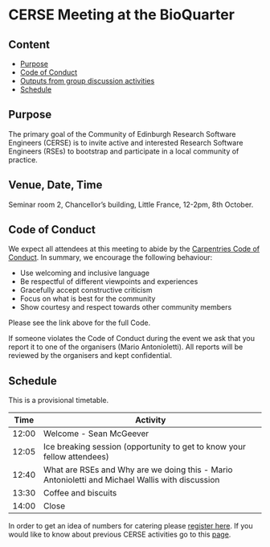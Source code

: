 # CERSE Meeting at the BioQuarter

## Content
* [Purpose](#purpose)
* [Code of Conduct](#code-of-conduct)
* [Outputs from group discussion activities](#outputs-from-group-discussion-activities)
* [Schedule](#schedule)


## Purpose

The primary goal of the Community of Edinburgh Research Software Engineers (CERSE) is to invite active and interested Research Software Engineers (RSEs) to bootstrap and participate in a local community of practice.

##	Venue, Date, Time

Seminar room 2, Chancellor’s building, Little France, 12-2pm, 8th October.

## Code of Conduct

We expect all attendees at this meeting to abide by the [Carpentries Code of Conduct](https://docs.carpentries.org/topic_folders/policies/code-of-conduct.html). In summary, we encourage the following behaviour:

* Use welcoming and inclusive language
* Be respectful of different viewpoints and experiences
* Gracefully accept constructive criticism
* Focus on what is best for the community
* Show courtesy and respect towards other community members

Please see the link above for the full Code.

If someone violates the Code of Conduct during the event we ask that you report it to one of the organisers (Mario Antonioletti). All reports will be reviewed by the organisers and kept confidential.  

## Schedule

This is a provisional timetable.

|Time  | Activity      | 
|------| ------|
|12:00 | Welcome - Sean McGeever |
|12:05 | Ice breaking session (opportunity to get to know your fellow attendees) |
|12:40 | What are RSEs and Why are we doing this - Mario Antonioletti and Michael Wallis with discussion |
|13:30 | Coffee and biscuits |
|14:00 | Close |

In order to get an idea of numbers for catering please [register here](https://www.eventbrite.co.uk/e/edinburgh-rse-community-meeting-bioqaurter-tickets-72920181225). If you would like to know about previous CERSE activities go to this [page](https://cerse.github.io/).

